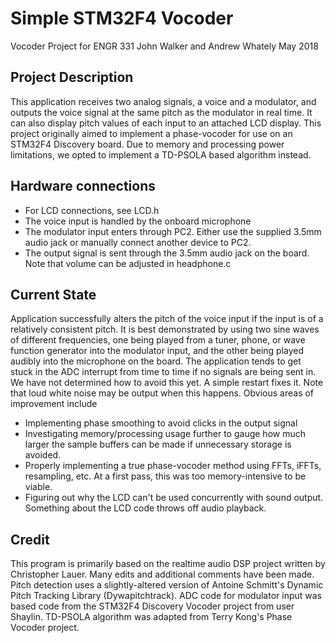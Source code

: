 # Simple STM32F4 Vocoder


Vocoder Project for ENGR 331
John Walker and Andrew Whately
May 2018

**Project Description**
-----------------------

This application receives two analog signals, a voice and a
modulator, and outputs the voice signal at the same pitch as the
modulator in real time. It can also display pitch values of each
input to an attached LCD display.
This project originally aimed to implement a phase-vocoder for
use on an STM32F4 Discovery board. Due to memory and processing
power limitations, we opted to implement a TD-PSOLA based
algorithm instead.

**Hardware connections**
------------------------

* For LCD connections, see LCD.h
* The voice input is handled by the onboard microphone
* The modulator input enters through PC2. Either use the supplied
	3.5mm audio jack or manually connect another device to PC2.
* The output signal is sent through the 3.5mm audio jack on the
	board. Note that volume can be adjusted in headphone.c

**Current State**
-----------------

Application successfully alters the pitch of the voice input if the 
input is of a relatively consistent pitch. It is best demonstrated
by using two sine waves of different frequencies, one being played
from a tuner, phone, or wave function generator into the modulator
input, and the other being played audibly into the microphone on the
board.
The application tends to get stuck in the ADC interrupt from time to
time if no signals are being sent in. We have not determined how to
avoid this yet. A simple restart fixes it. Note that loud white noise
may be output when this happens.
Obvious areas of improvement include
* Implementing phase smoothing to avoid clicks in the output signal
* Investigating memory/processing usage further to gauge how much
	larger the sample buffers can be made if unnecessary storage is
	avoided.
* Properly implementing a true phase-vocoder method using FFTs, iFFTs,
	resampling, etc. At a first pass, this was too memory-intensive to 
	be viable.
* Figuring out why the LCD can't be used concurrently with sound output.
	Something about the LCD code throws off audio playback.

**Credit**
----------

This program is primarily based on the realtime audio DSP project written
by Christopher Lauer. Many edits and additional comments have been made.
Pitch detection uses a slightly-altered version of Antoine Schmitt's
Dynamic Pitch Tracking Library (Dywapitchtrack).
ADC code for modulator input was based code from the STM32F4 Discovery 
Vocoder project from user Shaylin.
TD-PSOLA algorithm was adapted from Terry Kong's Phase Vocoder project.
